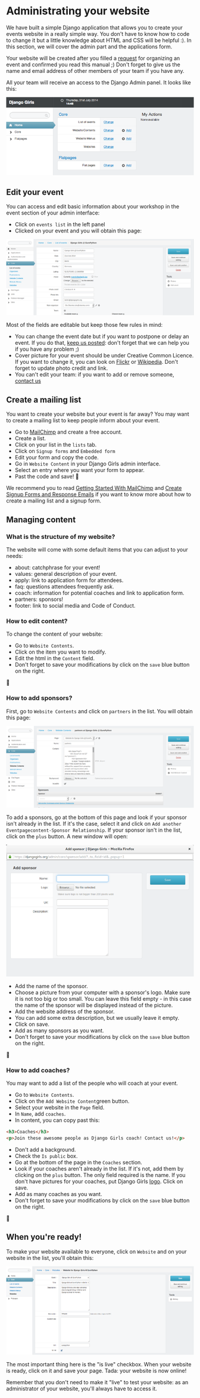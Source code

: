 # Administrating your website

We have built a simple Django application that allows you to create your events website in a really simple way. You don't have to know how to code to change it but a little knowledge about HTML and CSS will be helpful :). In this section, we will cover the admin part and the applications form.

Your website will be created after you filled a [request](https://djangogirls.org/organize/) for organizing an event and confirmed you read this manual ;)
Don't forget to give us the name and email address of other members of your team if you have any.

All your team will receive an access to the Django Admin panel. It looks like this:

![](images/1.png)

## Edit your event

You can access and edit basic information about your workshop in the event section of your admin interface:

* Click on `events list` in the left panel
* Clicked on your event and you will obtain this page:

![](images/4.png)

Most of the fields are editable but keep those few rules in mind:

* You can change the event date but if you want to postpone or delay an event. If you do that, [keep us posted](mailto:hello@djangogirls.com): don't forget that we can help you if you have any problem ;)
* Cover picture for your event should be under Creative Common Licence. If you want to change it, you can look on [Flickr](http://flickr.com/) or [Wikipedia](https://en.wikipedia.org/wiki/Main_Page). Don't forget to update photo credit and link.
* You can't edit your team: if you want to add or remove someone, [contact us](mailto:hello@djangogirls.com)

## Create a mailing list

You want to create your website but your event is far away? You may want to create a mailing list to keep people inform about your event.

* Go to [MailChimp](http://mailchimp.com/) and create a free account.
* Create a list.
* Click on your list in the `lists` tab.
* Click on `Signup forms` and `Embedded form`
* Edit your form and copy the code.
* Go in `Website Content` in your Django Girls admin interface.
* Select an entry where you want your form to appear.
* Past the code and save! :tada:

We recommend you to read [Getting Started With MailChimp](http://mailchimp.com/resources/guides/getting-started-with-mailchimp/html/) and [Create Signup Forms and Response Emails](http://kb.mailchimp.com/lists/signup-forms/create-signup-forms-and-response-emails) if you want to know more about how to create a mailing list and a signup form.

## Managing content

### What is the structure of my website?

The website will come with some default items that you can adjust to your needs:

* about: catchphrase for your event!
* values: general description of your event.
* apply: link to application form for attendees.
* faq: questions attendees frequently ask.
* coach: information for potential coaches and link to application form.
* partners: sponsors!
* footer: link to social media and Code of Conduct.

### How to edit content?

To change the content of your website:

* Go to `Website Contents`.
* Click on the item you want to modify.
* Edit the html in the `Content` field.
* Don't forget to save your modifications by click on the `save` blue button on the right.

:tada:

### How to add sponsors?

First, go to `Website Contents` and click on `partners` in the list. You will obtain this page:

![](images/3.png)

To add a sponsors, go at the bottom of this page and look if your sponsor isn't already in the list. If it's the case, select it and click on `Add another Eventpagecontent-Sponsor Relationship`. If your sponsor isn't in the list, click on the `plus` button. A new window will open:

![](images/5.png)

* Add the name of the sponsor.
* Choose a picture from your computer with a sponsor's logo. Make sure it is not too big or too small. You can leave this field empty - in this case the name of the sponsor will be displayed instead of the picture.
* Add the website address of the sponsor.
* You can add some extra description, but we usually leave it empty.
* Click on save.
* Add as many sponsors as you want.
* Don't forget to save your modifications by click on the `save` blue button on the right.

:tada:

### How to add coaches?

You may want to add a list of the people who will coach at your event.

* Go to `Website Contents`.
* Click on the `Add Website Content`green button.
* Select your website in the `Page` field.
* In `Name`, add `coaches`.
* In content, you can copy past this: 

```html
<h3>Coaches</h3>
<p>Join these awesome people as Django Girls coach! Contact us!</p>
```

* Don't add a background.
* Check the `Is public` box.
* Go at the bottom of the page in the `Coaches` section.
* Look if your coaches aren't already in the list. If it's not, add them by clicking on the `plus` button. The only field required is the name. If you don't have pictures for your coaches, put Django Girls [logo](https://github.com/DjangoGirls/resources/blob/master/Design/Logo/logo_square.png). Click on save.
* Add as many coaches as you want.
* Don't forget to save your modifications by click on the `save` blue button on the right.

:tada:

## When you're ready!

To make your website available to everyone, click on `Website` and on your website in the list, you'll obtain this:

![](images/2.png)

The most important thing here is the "is live" checkbox. When your website is ready, click on it and save your page. Tada: your website is now online!

Remember that you don't need to make it "live" to test your website: as an administrator of your website, you'll always have to access it.